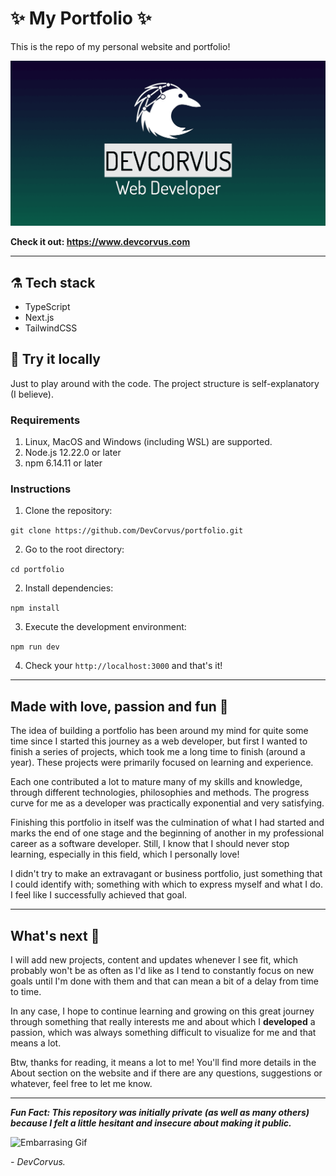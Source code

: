 # ✨ My Portfolio ✨

This is the repo of my personal website and portfolio!

[![DevCorvus Preview](/public/images/devcorvus.png)](https://www.devcorvus.com)

**Check it out: https://www.devcorvus.com**

---

## ⚗️ Tech stack

- TypeScript
- Next.js
- TailwindCSS

## 🧪 Try it locally

Just to play around with the code. The project structure is self-explanatory (I believe).

### **Requirements**

1. Linux, MacOS and Windows (including WSL) are supported.
2. Node.js 12.22.0 or later
3. npm 6.14.11 or later

### **Instructions**

1. Clone the repository:

`git clone https://github.com/DevCorvus/portfolio.git`

2. Go to the root directory:

`cd portfolio`

2. Install dependencies:

`npm install`

3. Execute the development environment:

`npm run dev`

4. Check your `http://localhost:3000` and that's it!

---

## Made with love, passion and fun 💖

The idea of building a portfolio has been around my mind for quite some time since I started this journey as a web developer, but first I wanted to finish a series of projects, which took me a long time to finish (around a year). These projects were primarily focused on learning and experience.

Each one contributed a lot to mature many of my skills and knowledge, through different technologies, philosophies and methods. The progress curve for me as a developer was practically exponential and very satisfying.

Finishing this portfolio in itself was the culmination of what I had started and marks the end of one stage and the beginning of another in my professional career as a software developer. Still, I know that I should never stop learning, especially in this field, which I personally love!

I didn't try to make an extravagant or business portfolio, just something that I could identify with; something with which to express myself and what I do. I feel like I successfully achieved that goal.

---

## What's next 💫

I will add new projects, content and updates whenever I see fit, which probably won't be as often as I'd like as I tend to constantly focus on new goals until I'm done with them and that can mean a bit of a delay from time to time.

In any case, I hope to continue learning and growing on this great journey through something that really interests me and about which I **developed** a passion, which was always something difficult to visualize for me and that means a lot.

Btw, thanks for reading, it means a lot to me! You'll find more details in the About section on the website and if there are any questions, suggestions or whatever, feel free to let me know.

---

**_Fun Fact: This repository was initially private (as well as many others) because I felt a little hesitant and insecure about making it public._**

![Embarrasing Gif](https://c.tenor.com/tEOcw6Pg5z4AAAAC/jim-and.gif)

_\- DevCorvus._

